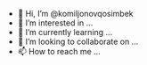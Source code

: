 - 👋 Hi, I’m @komiljonovqosimbek
- 👀 I’m interested in ...
- 🌱 I’m currently learning ...
- 💞️ I’m looking to collaborate on ...
- 📫 How to reach me ...

<!---
komiljonovqosimbek/komiljonovqosimbek is a ✨ special ✨ repository because its `README.md` (this file) appears on your GitHub profile.
You can click the Preview link to take a look at your changes.
--->
